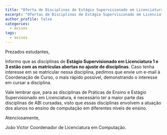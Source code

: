 ```yaml
---
title: "Oferta de Disciplinas de Estágio Supervisionado em Licenciatura 1 e 3" 
excerpt: "Ofertas de Disciplinas de Estágio Supervisionado em Licenciatura 1 e 3"
author_profile: false
categories:
  - avisos
tags:
  - avisos
---
```


Prezados estudantes,

Informo que as disciplinas de **Estágio Supervisionado em Licenciatura 1 e 3 estão com as matrículas abertas no ajuste de disciplinas**. Caso tenha interesse em se matricular nessa disciplina, pedimos que envie um e-mail à Coordenação de Curso, o mais rápido possível, demonstrando o interesse em cursar a disciplina.

Vale lembrar que, para as disciplinas de Práticas de Ensino e Estágio Supervisionado em Licenciatura, é necessário ter a maior parte das disciplinas de ABI cursadas, visto que essas disciplinas envolvem a atuação dos alunos no ensino de computação em diferentes níveis de ensino.
 
Atenciosamente,

João Victor
Coordenador de Licenciatura em Computação.

